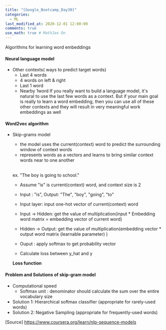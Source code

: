 ```yaml
---
title: "[Google_Bootcamp_Day30]"
categories: 
  - ML
last_modified_at: 2020-12-01 12:00:00
comments: true
use_math: true # MathJax On
---
```

Algorithms for learning word embeddings

#### Neural language model

- Other contexts( ways to predict target words)
  - Last 4 words
  - 4 words on left & right
  - Last 1 word
  - Nearby 1word
  If you really want to build a language model, it's natural to use the last few words as a context. But if your main goal is really to learn a word embedding, then you can use all of these other contexts and they will result in very meaningful work embeddings as well
  


#### Word2vec algorithm

- Skip-grams model
  - the model uses the current(context) word to predict the surrounding window of context words
  - represents words as a vectors and learns to bring similar context words near to one another <br><br>
  
  ex. "The boy is going to school."
    - Assume "is" is current(context) word, and context size is 2
    - Input : "is", Output: "The", "boy", "going", "to"
  
  
  - Input layer: input one-hot vector of current(context) word
  - Input -> Hidden: get the value of multiplication(input * Embedding word matrix = embedding vector of current word)
  - Hidden -> Output: get the value of multiplication(embedding vector * output word matrix (learnable parameter) )
  - Ouput : apply softmax to get probability vector
  - Calculate loss between y_hat and y
  
  **Loss function**

#### Problem and Solutions of skip-gram model
- Computational speed 
  - Softmax unit : denominator should calculate the sum over the entire vocabulary size
- Solution 1: Hierarchical softmax classifier (appropriate for rarely-used words)
- Solution 2: Negative Sampling (appropriate for frequently-used words)

  

[Source] https://www.coursera.org/learn/nlp-sequence-models
